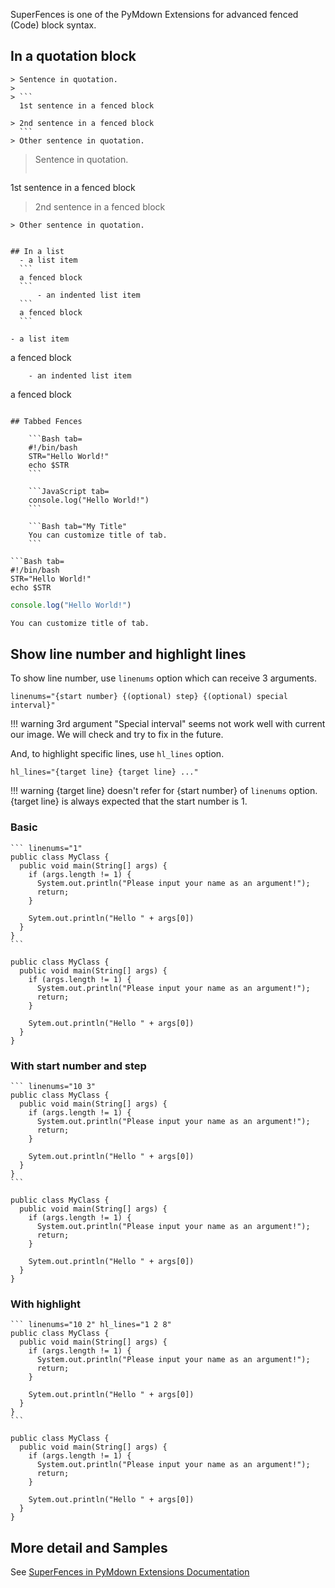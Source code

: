 SuperFences is one of the PyMdown Extensions for advanced fenced (Code) block syntax.

## In a quotation block
    > Sentence in quotation.
    >
    > ```
      1st sentence in a fenced block

    > 2nd sentence in a fenced block
      ```
    > Other sentence in quotation.

> Sentence in quotation.
>
> ```
  1st sentence in a fenced block

> 2nd sentence in a fenced block
  ```
> Other sentence in quotation.


## In a list
    - a list item
    ```
    a fenced block
    ```
        - an indented list item
    ```
    a fenced block
    ```

- a list item
```
a fenced block
```
    - an indented list item
```
a fenced block
```

## Tabbed Fences

    ```Bash tab=
    #!/bin/bash
    STR="Hello World!"
    echo $STR
    ```

    ```JavaScript tab=
    console.log("Hello World!")
    ```

    ```Bash tab="My Title"
    You can customize title of tab.
    ```

```Bash tab=
#!/bin/bash
STR="Hello World!"
echo $STR
```

```JavaScript tab=
console.log("Hello World!")
```

```Bash tab="My Title"
You can customize title of tab.
```

## Show line number and highlight lines
To show line number, use `linenums` option which can receive 3 arguments.
```
linenums="{start number} {(optional) step} {(optional) special interval}"
```

!!! warning
      3rd argument "Special interval" seems not work well with current our image. We will check and try to fix in the future.

And, to highlight specific lines, use `hl_lines` option.

```
hl_lines="{target line} {target line} ..."
```

!!! warning
      {target line} doesn't refer for {start number} of `linenums` option. {target line} is always expected that the start number is 1.

### Basic
    ``` linenums="1"
    public class MyClass {
      public void main(String[] args) {
        if (args.length != 1) {
          System.out.println("Please input your name as an argument!");
          return;
        }

        Sytem.out.println("Hello " + args[0])
      }
    }
    ```

``` linenums="1"
public class MyClass {
  public void main(String[] args) {
    if (args.length != 1) {
      System.out.println("Please input your name as an argument!");
      return;
    }

    Sytem.out.println("Hello " + args[0])
  }
}
```
### With start number and step
    ``` linenums="10 3"
    public class MyClass {
      public void main(String[] args) {
        if (args.length != 1) {
          System.out.println("Please input your name as an argument!");
          return;
        }

        Sytem.out.println("Hello " + args[0])
      }
    }
    ```

``` linenums="10 3" hl_lines="10 11 9 18"
public class MyClass {
  public void main(String[] args) {
    if (args.length != 1) {
      System.out.println("Please input your name as an argument!");
      return;
    }

    Sytem.out.println("Hello " + args[0])
  }
}
```

### With highlight
    ``` linenums="10 2" hl_lines="1 2 8"
    public class MyClass {
      public void main(String[] args) {
        if (args.length != 1) {
          System.out.println("Please input your name as an argument!");
          return;
        }

        Sytem.out.println("Hello " + args[0])
      }
    }
    ```

``` linenums="10 2" hl_lines="1 2 8"
public class MyClass {
  public void main(String[] args) {
    if (args.length != 1) {
      System.out.println("Please input your name as an argument!");
      return;
    }

    Sytem.out.println("Hello " + args[0])
  }
}
```


## More detail and Samples
See [SuperFences in PyMdown Extensions Documentation](https://facelessuser.github.io/pymdown-extensions/extensions/superfences/)
